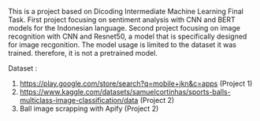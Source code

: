 This is a project based on Dicoding Intermediate Machine Learning Final Task. First project focusing on sentiment analysis with CNN and BERT models for the Indonesian language. Second project focusing on image recognition with CNN and Resnet50, a model that is specifically designed for image recgonition. The model usage is limited to the dataset it was trained. therefore, it is not a pretrained model.  

Dataset : 
1. https://play.google.com/store/search?q=mobile+jkn&c=apps (Project 1)
2. https://www.kaggle.com/datasets/samuelcortinhas/sports-balls-multiclass-image-classification/data (Project 2)
3. Ball image scrapping with Apify (Project 2)
